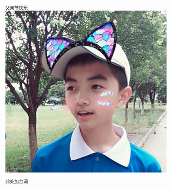<!DOCTYPE html>
<html lang="en">
<head>
    <meta charset="UTF-8">
    <title>父亲节快乐</title>
</head>父亲节快乐
<img src="123.jpg"/>
<body>


此处加台词

</body>
</html>

